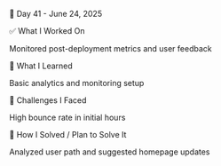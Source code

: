 📅 Day 41 - June 24, 2025

✅ What I Worked On

Monitored post-deployment metrics and user feedback

🧠 What I Learned

Basic analytics and monitoring setup

🧩 Challenges I Faced

High bounce rate in initial hours

🔧 How I Solved / Plan to Solve It

Analyzed user path and suggested homepage updates
